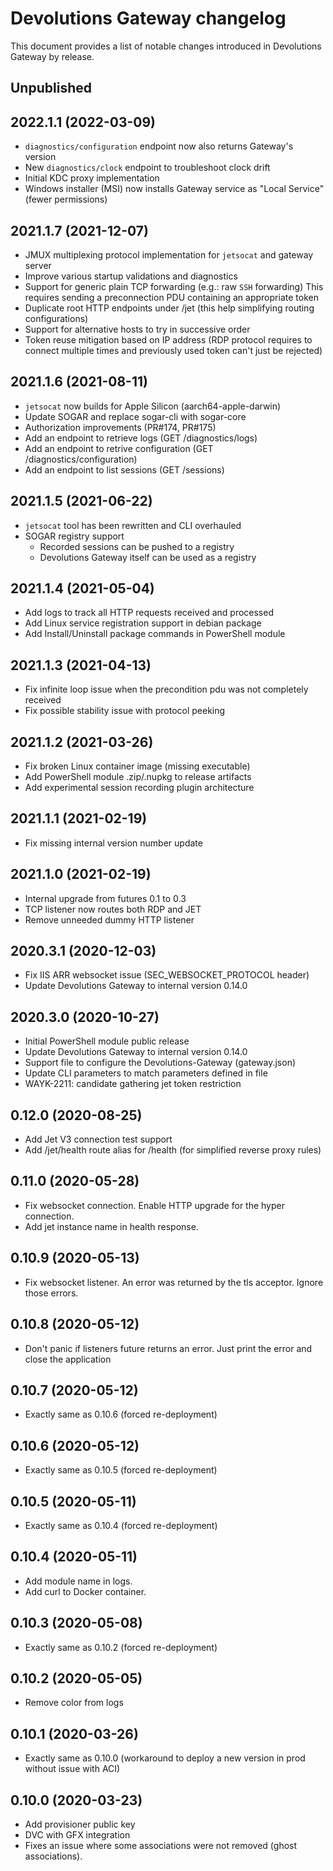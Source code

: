 # Devolutions Gateway changelog

This document provides a list of notable changes introduced in Devolutions Gateway by release.

## Unpublished

## 2022.1.1 (2022-03-09)
  * `diagnostics/configuration` endpoint now also returns Gateway's version
  * New `diagnostics/clock` endpoint to troubleshoot clock drift
  * Initial KDC proxy implementation
  * Windows installer (MSI) now installs Gateway service as "Local Service" (fewer permissions)

## 2021.1.7 (2021-12-07)
  * JMUX multiplexing protocol implementation for `jetsocat` and gateway server
  * Improve various startup validations and diagnostics
  * Support for generic plain TCP forwarding (e.g.: raw `SSH` forwarding)
    This requires sending a preconnection PDU containing an appropriate token
  * Duplicate root HTTP endpoints under /jet (this help simplifying routing configurations)
  * Support for alternative hosts to try in successive order
  * Token reuse mitigation based on IP address (RDP protocol requires to connect multiple times
    and previously used token can't just be rejected)

## 2021.1.6 (2021-08-11)
  * `jetsocat` now builds for Apple Silicon (aarch64-apple-darwin)
  * Update SOGAR and replace sogar-cli with sogar-core
  * Authorization improvements (PR#174, PR#175)
  * Add an endpoint to retrieve logs (GET /diagnostics/logs)
  * Add an endpoint to retrive configuration (GET /diagnostics/configuration)
  * Add an endpoint to list sessions (GET /sessions)

## 2021.1.5 (2021-06-22)
  * `jetsocat` tool has been rewritten and CLI overhauled
  * SOGAR registry support
    * Recorded sessions can be pushed to a registry
    * Devolutions Gateway itself can be used as a registry

## 2021.1.4 (2021-05-04)
  * Add logs to track all HTTP requests received and processed
  * Add Linux service registration support in debian package
  * Add Install/Uninstall package commands in PowerShell module

## 2021.1.3 (2021-04-13)
  * Fix infinite loop issue when the precondition pdu was not completely received
  * Fix possible stability issue with protocol peeking

## 2021.1.2 (2021-03-26)
  * Fix broken Linux container image (missing executable)
  * Add PowerShell module .zip/.nupkg to release artifacts
  * Add experimental session recording plugin architecture

## 2021.1.1 (2021-02-19)
  * Fix missing internal version number update

## 2021.1.0 (2021-02-19)
  * Internal upgrade from futures 0.1 to 0.3
  * TCP listener now routes both RDP and JET
  * Remove unneeded dummy HTTP listener

## 2020.3.1 (2020-12-03)
  * Fix IIS ARR websocket issue (SEC_WEBSOCKET_PROTOCOL header)
  * Update Devolutions Gateway to internal version 0.14.0

## 2020.3.0 (2020-10-27)
  * Initial PowerShell module public release
  * Update Devolutions Gateway to internal version 0.14.0
  * Support file to configure the Devolutions-Gateway (gateway.json)
  * Update CLI parameters to match parameters defined in file
  * WAYK-2211: candidate gathering jet token restriction

## 0.12.0 (2020-08-25)
  * Add Jet V3 connection test support
  * Add /jet/health route alias for /health (for simplified reverse proxy rules)

## 0.11.0 (2020-05-28)
  * Fix websocket connection. Enable HTTP upgrade for the hyper connection.
  * Add jet instance name in health response.

## 0.10.9 (2020-05-13)
  * Fix websocket listener. An error was returned by the tls acceptor. Ignore those errors.

## 0.10.8 (2020-05-12)
  * Don't panic if listeners future returns an error. Just print the error and close the application

## 0.10.7 (2020-05-12)
  * Exactly same as 0.10.6 (forced re-deployment)

## 0.10.6 (2020-05-12)
  * Exactly same as 0.10.5 (forced re-deployment)

## 0.10.5 (2020-05-11)
  * Exactly same as 0.10.4 (forced re-deployment)

## 0.10.4 (2020-05-11)
  * Add module name in logs.
  * Add curl to Docker container.

## 0.10.3 (2020-05-08)
  * Exactly same as 0.10.2 (forced re-deployment)

## 0.10.2 (2020-05-05)
  * Remove color from logs

## 0.10.1 (2020-03-26)
  * Exactly same as 0.10.0 (workaround to deploy a new version in prod without issue with ACI)

## 0.10.0 (2020-03-23)
  * Add provisioner public key
  * DVC with GFX integration
  * Fixes an issue where some associations were not removed (ghost associations).
